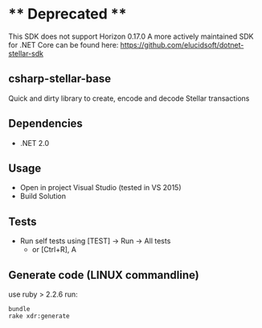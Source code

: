 # ** Deprecated **
This SDK does not support Horizon 0.17.0
A more actively maintained SDK for .NET Core can be found here: https://github.com/elucidsoft/dotnet-stellar-sdk


## csharp-stellar-base
Quick and dirty library to create, encode and decode Stellar transactions


## Dependencies
- .NET 2.0

## Usage
- Open in project Visual Studio (tested in VS 2015)
- Build Solution

## Tests
- Run self tests using [TEST] -> Run -> All tests
	- or [Ctrl+R], A

## Generate code (LINUX commandline)
use ruby > 2.2.6 
run:
``` 
bundle
rake xdr:generate
```
